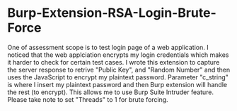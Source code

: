# Burp-Extension-RSA-Login-Brute-Force

One of assessment scope is to test login page of a web application. I noticed that the web applciation encrypts my login credentials which makes it harder to check for certain test cases. I wrote this extension to capture the server response to retrive "Public Key", and "Random Number" and then uses the JavaScript to encrypt my plaintext password. Parameter "c_string" is where I insert my plaintext password and then Burp extension will handle the rest (to encrypt). This allows me to use Burp Suite Intruder feature. Please take note to set "Threads" to 1 for brute forcing.
